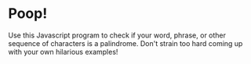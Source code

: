 # Poop!
Use this Javascript program to check if your word, phrase, or other sequence of characters is a palindrome. Don't strain too hard coming up with your own hilarious examples!
